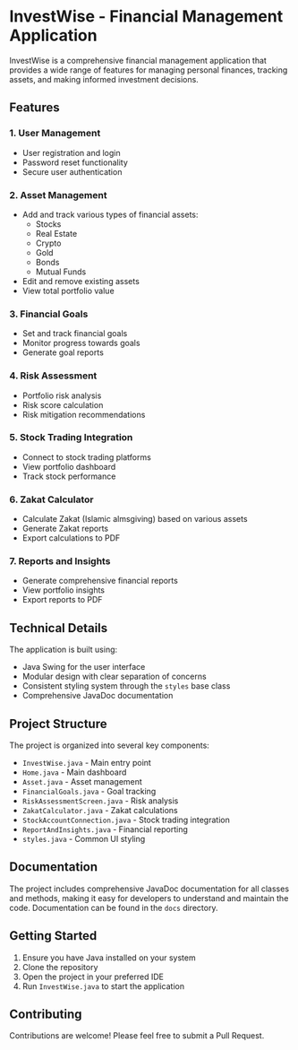 # InvestWise - Financial Management Application

InvestWise is a comprehensive financial management application that provides a wide range of features for managing personal finances, tracking assets, and making informed investment decisions.

## Features

### 1. User Management
- User registration and login
- Password reset functionality
- Secure user authentication

### 2. Asset Management
- Add and track various types of financial assets:
  - Stocks
  - Real Estate
  - Crypto
  - Gold
  - Bonds
  - Mutual Funds
- Edit and remove existing assets
- View total portfolio value

### 3. Financial Goals
- Set and track financial goals
- Monitor progress towards goals
- Generate goal reports

### 4. Risk Assessment
- Portfolio risk analysis
- Risk score calculation
- Risk mitigation recommendations

### 5. Stock Trading Integration
- Connect to stock trading platforms
- View portfolio dashboard
- Track stock performance

### 6. Zakat Calculator
- Calculate Zakat (Islamic almsgiving) based on various assets
- Generate Zakat reports
- Export calculations to PDF

### 7. Reports and Insights
- Generate comprehensive financial reports
- View portfolio insights
- Export reports to PDF

## Technical Details

The application is built using:
- Java Swing for the user interface
- Modular design with clear separation of concerns
- Consistent styling system through the `styles` base class
- Comprehensive JavaDoc documentation

## Project Structure

The project is organized into several key components:

- `InvestWise.java` - Main entry point
- `Home.java` - Main dashboard
- `Asset.java` - Asset management
- `FinancialGoals.java` - Goal tracking
- `RiskAssessmentScreen.java` - Risk analysis
- `ZakatCalculator.java` - Zakat calculations
- `StockAccountConnection.java` - Stock trading integration
- `ReportAndInsights.java` - Financial reporting
- `styles.java` - Common UI styling

## Documentation

The project includes comprehensive JavaDoc documentation for all classes and methods, making it easy for developers to understand and maintain the code. Documentation can be found in the `docs` directory.

## Getting Started

1. Ensure you have Java installed on your system
2. Clone the repository
3. Open the project in your preferred IDE
4. Run `InvestWise.java` to start the application

## Contributing

Contributions are welcome! Please feel free to submit a Pull Request.
